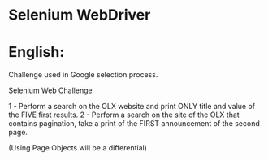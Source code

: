 # Selenium WebDriver

# English:

Challenge used in Google selection process.

Selenium Web Challenge

1 - Perform a search on the OLX website and print ONLY title and value of the FIVE first results.
2 - Perform a search on the site of the OLX that contains pagination, take a print of the FIRST announcement of the second page.

(Using Page Objects will be a differential)

